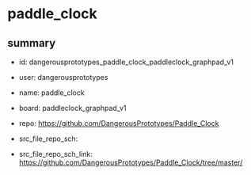 # paddle_clock
 
## summary 
* id: dangerousprototypes_paddle_clock_paddleclock_graphpad_v1
* user: dangerousprototypes
* name: paddle_clock
* board: paddleclock_graphpad_v1
* repo: https://github.com/DangerousPrototypes/Paddle_Clock



* src_file_repo_sch: 
* src_file_repo_sch_link: https://github.com/DangerousPrototypes/Paddle_Clock/tree/master/






